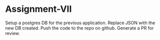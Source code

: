 # Assignment-VII

Setup a postgres DB for the previous application. Replace JSON with the new DB created. Push the code to the repo on github. Generate a PR for review.
